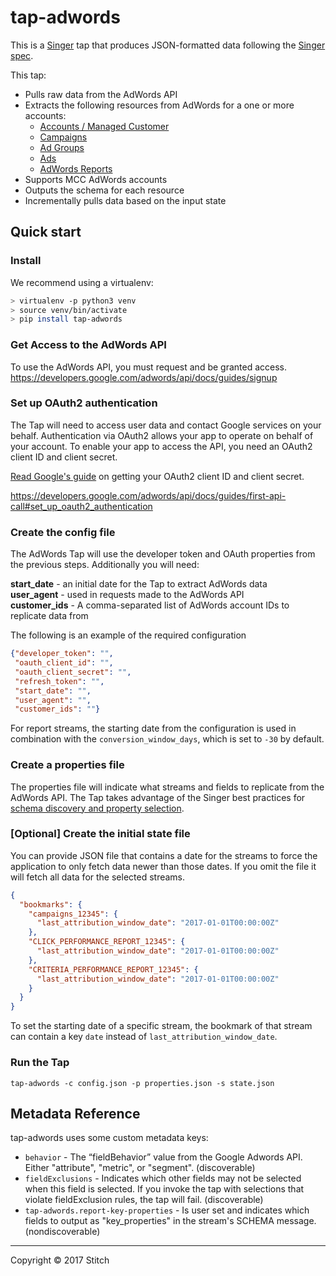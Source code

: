 # tap-adwords

This is a [Singer](https://singer.io) tap that produces JSON-formatted data following the [Singer spec](https://github.com/singer-io/getting-started/blob/master/SPEC.md).

This tap:
- Pulls raw data from the AdWords API
- Extracts the following resources from AdWords for a one or more accounts:
  - [Accounts / Managed Customer](https://developers.google.com/adwords/api/docs/reference/v201705/ManagedCustomerService.ManagedCustomer)
  - [Campaigns](https://developers.google.com/adwords/api/docs/reference/v201705/CampaignService.Campaign)
  - [Ad Groups](https://developers.google.com/adwords/api/docs/reference/v201705/AdGroupService.AdGroup)
  - [Ads](https://developers.google.com/adwords/api/docs/reference/v201705/AdGroupAdService.AdGroupAd)
  - [AdWords Reports](https://developers.google.com/adwords/api/docs/appendix/reports)
- Supports MCC AdWords accounts
- Outputs the schema for each resource
- Incrementally pulls data based on the input state

## Quick start

### Install

We recommend using a virtualenv:

```bash
> virtualenv -p python3 venv
> source venv/bin/activate
> pip install tap-adwords
```

### Get Access to the AdWords API

To use the AdWords API, you must request and be granted access.
https://developers.google.com/adwords/api/docs/guides/signup

### Set up OAuth2 authentication

The Tap will need to access user data and contact Google services on your behalf. Authentication via OAuth2 allows your app to operate on behalf of your account. To enable your app to access the API, you need an OAuth2 client ID and client secret.

[Read Google's guide](https://developers.google.com/adwords/api/docs/guides/first-api-call#set_up_oauth2_authentication) on getting your OAuth2 client ID and client secret.

https://developers.google.com/adwords/api/docs/guides/first-api-call#set_up_oauth2_authentication

### Create the config file

The AdWords Tap will use the developer token and OAuth properties from the previous steps. Additionally you will need:

  **start_date** - an initial date for the Tap to extract AdWords data  
  **user_agent** - used in requests made to the AdWords API  
  **customer_ids** - A comma-separated list of AdWords account IDs to replicate data from

The following is an example of the required configuration

```json
{"developer_token": "",
 "oauth_client_id": "",
 "oauth_client_secret": "",
 "refresh_token": "",
 "start_date": "",
 "user_agent": "",
 "customer_ids": ""}
```

For report streams, the starting date from the configuration is used in combination with the `conversion_window_days`, which is set to `-30` by default.

### Create a properties file

The properties file will indicate what streams and fields to replicate from the AdWords API. The Tap takes advantage of the Singer best practices for [schema discovery and property selection](https://github.com/singer-io/getting-started/blob/master/BEST_PRACTICES.md#schema-discovery-and-property-selection).

### [Optional] Create the initial state file

You can provide JSON file that contains a date for the streams to force the application to only fetch data newer than those dates. If you omit the file it will fetch all data for the selected streams.

```json
{
  "bookmarks": {
    "campaigns_12345": {
      "last_attribution_window_date": "2017-01-01T00:00:00Z"
    },
    "CLICK_PERFORMANCE_REPORT_12345": {
      "last_attribution_window_date": "2017-01-01T00:00:00Z"
    },
    "CRITERIA_PERFORMANCE_REPORT_12345": {
      "last_attribution_window_date": "2017-01-01T00:00:00Z"
    }
  }
}
```

To set the starting date of a specific stream, the bookmark of that stream can contain a key `date` instead of `last_attribution_window_date`.

### Run the Tap

`tap-adwords -c config.json -p properties.json -s state.json`

## Metadata Reference

tap-adwords uses some custom metadata keys:

* `behavior` - The “fieldBehavior” value from the Google Adwords API. Either "attribute", "metric", or "segment". (discoverable)
* `fieldExclusions` - Indicates which other fields may not be selected when this field is selected. If you invoke the tap with selections that violate fieldExclusion rules, the tap will fail. (discoverable)
* `tap-adwords.report-key-properties` - Is user set and indicates which fields to output as "key_properties" in the stream's SCHEMA message. (nondiscoverable)


---

Copyright &copy; 2017 Stitch
